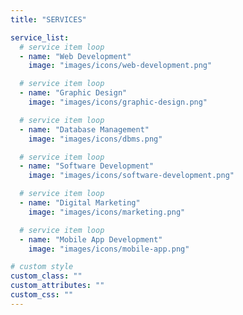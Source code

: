 ```yaml
---
title: "SERVICES"

service_list:
  # service item loop
  - name: "Web Development"
    image: "images/icons/web-development.png"

  # service item loop
  - name: "Graphic Design"
    image: "images/icons/graphic-design.png"

  # service item loop
  - name: "Database Management"
    image: "images/icons/dbms.png"

  # service item loop
  - name: "Software Development"
    image: "images/icons/software-development.png"

  # service item loop
  - name: "Digital Marketing"
    image: "images/icons/marketing.png"

  # service item loop
  - name: "Mobile App Development"
    image: "images/icons/mobile-app.png"

# custom style
custom_class: ""
custom_attributes: ""
custom_css: ""
---
```

